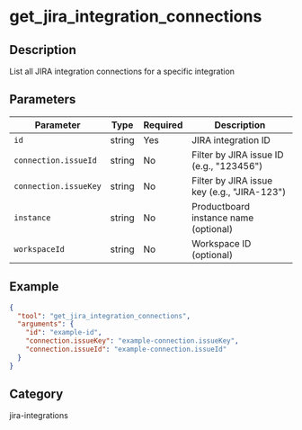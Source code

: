 # get_jira_integration_connections

## Description

List all JIRA integration connections for a specific integration

## Parameters

| Parameter             | Type   | Required | Description                                 |
| --------------------- | ------ | -------- | ------------------------------------------- |
| `id`                  | string | Yes      | JIRA integration ID                         |
| `connection.issueId`  | string | No       | Filter by JIRA issue ID (e.g., "123456")    |
| `connection.issueKey` | string | No       | Filter by JIRA issue key (e.g., "JIRA-123") |
| `instance`            | string | No       | Productboard instance name (optional)       |
| `workspaceId`         | string | No       | Workspace ID (optional)                     |

## Example

```json
{
  "tool": "get_jira_integration_connections",
  "arguments": {
    "id": "example-id",
    "connection.issueKey": "example-connection.issueKey",
    "connection.issueId": "example-connection.issueId"
  }
}
```

## Category

jira-integrations
